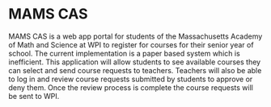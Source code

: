 # MAMS CAS

MAMS CAS is a web app portal for students of the Massachusetts Academy of Math and Science at WPI to register for courses for their senior year of school. The current implementation is a paper based system which is inefficient. This application will allow students to see available courses they can select and send course requests to teachers. Teachers will also be able to log in and review course requests submitted by students to approve or deny them. Once the review process is complete the course requests will be sent to WPI.
